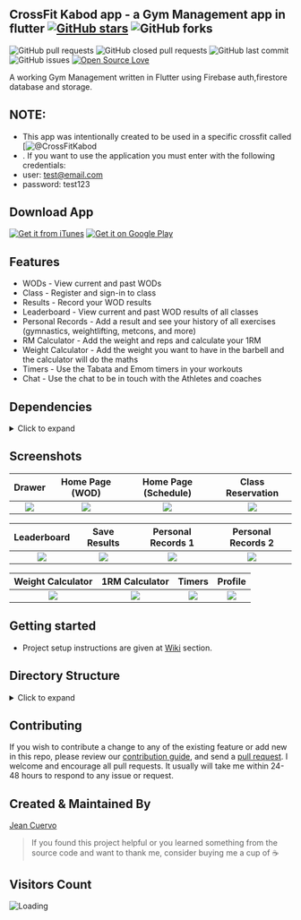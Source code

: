 ## CrossFit Kabod app - a Gym Management app in flutter [![GitHub stars](https://img.shields.io/github/stars/anthonycuervo23/kabod_app?style=social)](https://github.com/login?return_to=%2Fanthonycuervo23%kabod_app) ![GitHub forks](https://img.shields.io/github/forks/anthonycuervo23/kabod_app?style=social) 
![GitHub pull requests](https://img.shields.io/github/issues-pr/anthonycuervo23/kabod_app) ![GitHub closed pull requests](https://img.shields.io/github/issues-pr-closed/anthonycuervo23/kabod_app) ![GitHub last commit](https://img.shields.io/github/last-commit/anthonycuervo23/kabod_app)  ![GitHub issues](https://img.shields.io/github/issues-raw/anthonycuervo23/kabod_app) [![Open Source Love](https://badges.frapsoft.com/os/v2/open-source.svg?v=103)](https://github.com/anthonycuervo23/kabod_app) 



A working Gym Management written in Flutter using Firebase auth,firestore database and storage.

## NOTE: 
* This app was intentionally created to be used in a specific crossfit called [![@CrossFitKabod](https://www.instagram.com/crossfitkabod/)
* . If you want to use the application you must enter with the following credentials: 
* user: test@email.com 
* password: test123


## Download App
[![Get it from iTunes](https://lisk.io/sites/default/files/pictures/2020-01/download_on_the_app_store_badge.svg)](https://apps.apple.com/us/app/crossfit-kabod/id1567053900)
[![Get it on Google Play](https://lisk.io/sites/default/files/pictures/2020-01/download_on_the_play_store_badge.svg)](https://play.google.com/store/apps/details?id=com.jeancuervo.kabod_app)

## Features

* WODs - View current and past WODs
* Class - Register and sign-in to class
* Results - Record your WOD results
* Leaderboard - View current and past WOD results of all classes
* Personal Records - Add a result and see your history of all exercises (gymnastics, weightlifting, metcons, and more)
* RM Calculator - Add the weight and reps and calculate your 1RM
* Weight Calculator - Add the weight you want to have in the barbell and the calculator will do the maths
* Timers - Use the Tabata and Emom timers in your workouts
* Chat - Use the chat to be in touch with the Athletes and coaches


## Dependencies
<details>
     <summary> Click to expand </summary>
     
* [audioplayers](https://pub.dev/packages/audioplayers)
* [cached_network_image](https://pub.dev/packages//cached_network_image)
* [cloud_firestore](https://pub.dev/packages/cloud_firestore)
* [datetime_picker_formfield](https://pub.dev/packages/datetime_picker_formfield)
* [firebase_core](https://pub.dev/packages/firebase_core)
* [firebase_auth](https://pub.dev/packages/firebase_auth)
* [firebase_messaging](https://pub.dev/packages/firebase_messaging)
* [firebase_storage](https://pub.dev/packages/firebase_storage)
* [flutter_colorpicker](https://pub.dev/packages/flutter_colorpicker)
* [flutter_form_builder](https://pub.dev/packages/flutter_form_builder)
* [flutter_local_notifications](https://pub.dev/packages/flutter_local_notifications)
* [flutter_staggered_animations](https://pub.dev/packages/flutter_staggered_animations)
* [flutter_native_timezone](https://pub.dev/packages/flutter_native_timezone)
* [fluttertoast](https://pub.dev/packages/fluttertoast)
* [font_awesome_flutter](https://pub.dev/packages/font_awesome_flutter)
* [http](https://pub.dev/packages/http)
* [intl](https://pub.dev/packages/intl)
* [image_picker](https://pub.dev/packages/image_picker)
* [image_cropper](https://pub.dev/packages/image_cropper)
* [numberpicker](https://pub.dev/packages/numberpicker)
* [photo_view](https://pub.dev/packages/photo_view)
* [provider](https://pub.dev/packages/provider)
* [screen](https://pub.dev/packages/screen)
* [shared_preferences](https://pub.dev/packages/shared_preferences)
* [table_calendar](https://pub.dev/packages/table_calendar)

     
</details>

## Screenshots

Drawer              |  Home Page (WOD)               | Home Page (Schedule)              |  Class Reservation
:-------------------------:|:-------------------------:|:-------------------------:|:-------------------------:
![](https://user-images.githubusercontent.com/72933322/118514393-84c12480-b702-11eb-97ba-6126934c51f1.png)|![](https://user-images.githubusercontent.com/72933322/118514827-c8b42980-b702-11eb-90c1-74d6f7ac0806.png)|![](https://user-images.githubusercontent.com/72933322/118514911-dff31700-b702-11eb-9868-58e3bd660365.png)|![](https://user-images.githubusercontent.com/72933322/118515012-f600d780-b702-11eb-9859-156de55ec956.png)|

Leaderboard         |  Save Results       |   Personal Records 1             |  Personal Records 2
:-------------------------:|:-------------------------:|:-------------------------:|:-------------------------:
![](https://user-images.githubusercontent.com/72933322/118515074-0913a780-b703-11eb-923f-76d4d4feb6fe.png)|![](https://user-images.githubusercontent.com/72933322/118515301-4415db00-b703-11eb-9acf-77ec3ebd0ab7.png)|![](https://user-images.githubusercontent.com/72933322/118515387-5728ab00-b703-11eb-84fe-6b972bfc0686.png)|![](https://user-images.githubusercontent.com/72933322/118515506-745d7980-b703-11eb-9bef-4396963cd570.png)|

Weight Calculator                  | 1RM Calculator       |   Timers      |     Profile
:-------------------------:|:-------------------------:|:-------------------------:|:-------------------------:
![](https://user-images.githubusercontent.com/72933322/118515620-893a0d00-b703-11eb-8d45-7fadb97a62ba.png)|![](https://user-images.githubusercontent.com/72933322/118515674-97882900-b703-11eb-9a31-d4a01e891a38.png)|![](https://user-images.githubusercontent.com/72933322/118515803-b7b7e800-b703-11eb-9716-117e2b2a7c1e.png)|![](https://user-images.githubusercontent.com/72933322/118515856-c69e9a80-b703-11eb-8589-da4f495d6244.png)|






## Getting started 
* Project setup instructions are given at [Wiki](https://github.com/anthonycuervo23/kabod_app/wiki) section.

## Directory Structure
<details>
     <summary> Click to expand </summary>
  
```
|-- lib
|   |-- core
|   |   |-- model
|   |   |   '-- gender_options.dart
|   |   |   '-- main_screen_model.dart
|   |   |   '-- wod_type_options.dart
|   |   |-- presentation
|   |   |   '-- constants.dart
|   |   |   '-- routes.dart
|   |   |-- repository
|   |   |   '-- chat_repository.dart
|   |   |   '-- classes_repository.dart
|   |   |   '-- intro_profile_repository.dart
|   |   |   '-- results_repository.dart
|   |   |   '-- user_repository.dart
|   |   |   '-- wod_repository.dart
|   |   |-- utils
|   |   |   '-- decimalTextInputFormatter.dart
|   |   |   '-- general_utils.dart
|   |-- generated
|   |   |-- intl
|   |   |   '-- messages_all.dart
|   |   |   '-- messages_en.dart
|   |   |   '-- messages_es.dart
|   |   '-- I10n.dart
|   |-- I10n
|   |   '-- intl_en.dart
|   |   '-- intl_es.dart
|   |-- navigationDrawer
|   |   |-- model
|   |   |   '-- drawer_notifier.dart
|   |   '-- main_drawer.dart
|   |-- screens
|   |   |-- Auth
|   |   |   |-- components
|   |   |   |   '-- background_image.dart
|   |   |   |   '-- intro_profile_form.dart
|   |   |   |   '-- login_fields.dart
|   |   |   |   '-- login_form.dart
|   |   |   |   '-- logo.dart
|   |   |   |   '-- text_fields_input.dart
|   |   |   |-- model
|   |   |   |   '-- user_model.dart
|   |   |   |-- screens
|   |   |   |   '-- intro_screen.dart
|   |   |   |   '-- login_screen.dart
|   |   |   |   '-- login_screens_controller.dart
|   |   |   |   '-- reset_password_screen.dart
|   |   |   |   '-- splash.dart
|   |   |-- calculator
|   |   |   |-- components
|   |   |   |   '-- calculator.dart
|   |   |   |   '-- custom_dialog.dart
|   |   |   |   '-- input_cards.dart
|   |   |   |   '-- result_card.dart
|   |   |   '-- calculator_screen.dart
|   |   |-- chat
|   |   |   |-- components
|   |   |   |   '-- full_photo.dart
|   |   |   |   '-- loading.dart
|   |   |   |-- helpers
|   |   |   |   '-- sharedPreferences_helper.dart
|   |   |   |-- screens
|   |   |   |   '-- chat_room.dart
|   |   |   |   '-- home_chat.dart
|   |   |-- classes
|   |   |   |-- components
|   |   |   |   '-- users_gridView.dart
|   |   |   |-- model
|   |   |   |   '-- class_details_screen.dart
|   |   |-- commons
|   |   |   '-- appbar.dart
|   |   |   '-- dividers.dart
|   |   |   '-- reusable_button.dart
|   |   |   '-- reusable_card.dart
|   |   |   '-- show_toast.dart
|   |   |-- home
|   |   |   |-- components
|   |   |   |    '-- calendar_wod_message.dart
|   |   |   |    '-- main_calendar.dart
|   |   |   |    '-- popup_menu.dart
|   |   |   '-- home_screen.dart
|   |   |-- leaderboard
|   |   |   |-- components
|   |   |   |    '-- leaderboard_cards.dart
|   |   |   '-- leaderboard_screen.dart
|   |   |   '-- picture_details_screen.dart
|   |   |-- personal_records
|   |   |   |-- components
|   |   |   |    '-- exercisesList.dart
|   |   |   |    '-- pr_result_form.dart
|   |   |   |    '-- result_details.dart
|   |   |   |    '-- resultsList.dart
|   |   |   |-- model
|   |   |   |    '-- pr_model.dart
|   |   |   '-- pr_results_screen.dart
|   |   |   '-- pr_screen.dart
|   |   |   '-- result_editor_screen.dart
|   |   |-- profile
|   |   |   |-- components
|   |   |   |    '-- avatar.dart
|   |   |   |    '-- profile_header.dart
|   |   |   |    '-- user_info.dart
|   |   |   '-- editProfile_screen.dart
|   |   |   '-- profile_screen.dart
|   |   |-- results
|   |   |   |-- components
|   |   |   |    '-- add_results_form.dart
|   |   |   |    '-- delete_result_button.dart
|   |   |   |-- model
|   |   |   |    '-- results_model.dart
|   |   |   '-- add_results.dart
|   |   |   '-- edit_results.dart
|   |   |-- timers
|   |   |   |-- components
|   |   |   |    '-- durationpicker.dart
|   |   |   |    '-- round_icon_button.dart
|   |   |   |-- model
|   |   |   |    '-- emom_model.dart
|   |   |   |    '-- settings_model.dart
|   |   |   |    '-- tabata_model.dart
|   |   |   '-- emom_timer_screen.dart
|   |   |   '-- settings_screen.dart
|   |   |   '-- tabata_screen.dart
|   |   |   '-- workout_screen.dart
|   |   |-- wods
|   |   |   |-- components
|   |   |   |    '-- add_wod_form.dart
|   |   |   |    '-- alert_dialog.dart
|   |   |   |    '-- delete_wod_button.dart
|   |   |   |-- model
|   |   |   |    '-- wod_model.dart
|   |   |   '-- wod_editor_screen.dart
|   |-- service
|   |   '-- api_service.dart
|   |   '-- notifications.dart
|   |   '-- sharedPreferences.dart
|   |-- main.dart
|-- pubspec.yaml
```

</details>
     
## Contributing

If you wish to contribute a change to any of the existing feature or add new in this repo,
please review our [contribution guide](https://github.com/anthonycuervo23/kabod_app/blob/master/CONTRIBUTING.md),
and send a [pull request](https://github.com/anthonycuervo23/kabod_app/pulls). I welcome and encourage all pull requests. It usually will take me within 24-48 hours to respond to any issue or request.

## Created & Maintained By

[Jean Cuervo](https://github.com/anthonycuervo23)

> If you found this project helpful or you learned something from the source code and want to thank me, consider buying me a cup of :coffee:
>

## Visitors Count

<img align="left" src = "https://profile-counter.glitch.me/kabod_app/count.svg" alt ="Loading">
